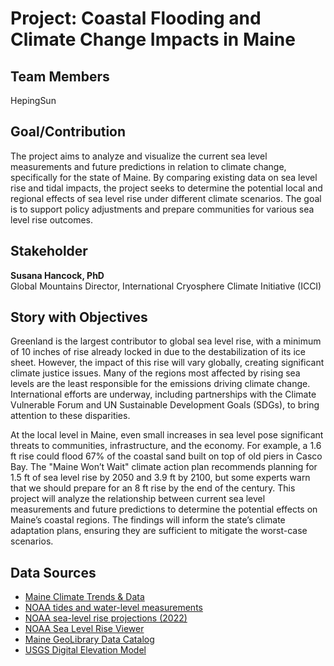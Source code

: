 # Project: Coastal Flooding and Climate Change Impacts in Maine

## Team Members
HepingSun

## Goal/Contribution
The project aims to analyze and visualize the current sea level measurements and future predictions in relation to climate change, specifically for the state of Maine. By comparing existing data on sea level rise and tidal impacts, the project seeks to determine the potential local and regional effects of sea level rise under different climate scenarios. The goal is to support policy adjustments and prepare communities for various sea level rise outcomes.

## Stakeholder
**Susana Hancock, PhD**  
Global Mountains Director, International Cryosphere Climate Initiative (ICCI)

## Story with Objectives
Greenland is the largest contributor to global sea level rise, with a minimum of 10 inches of rise already locked in due to the destabilization of its ice sheet. However, the impact of this rise will vary globally, creating significant climate justice issues. Many of the regions most affected by rising sea levels are the least responsible for the emissions driving climate change. International efforts are underway, including partnerships with the Climate Vulnerable Forum and UN Sustainable Development Goals (SDGs), to bring attention to these disparities. 

At the local level in Maine, even small increases in sea level pose significant threats to communities, infrastructure, and the economy. For example, a 1.6 ft rise could flood 67% of the coastal sand built on top of old piers in Casco Bay. The "Maine Won’t Wait" climate action plan recommends planning for 1.5 ft of sea level rise by 2050 and 3.9 ft by 2100, but some experts warn that we should prepare for an 8 ft rise by the end of the century. This project will analyze the relationship between current sea level measurements and future predictions to determine the potential effects on Maine’s coastal regions. The findings will inform the state’s climate adaptation plans, ensuring they are sufficient to mitigate the worst-case scenarios.

## Data Sources
- [Maine Climate Trends & Data](https://www.maine.gov)
- [NOAA tides and water-level measurements](https://tidesandcurrents.noaa.gov)
- [NOAA sea-level rise projections (2022)](https://oceanservice.noaa.gov)
- [NOAA Sea Level Rise Viewer](https://coast.noaa.gov/slr/)
- [Maine GeoLibrary Data Catalog](https://www.maine.gov/geolib/)
- [USGS Digital Elevation Model](https://www.usgs.gov/)


